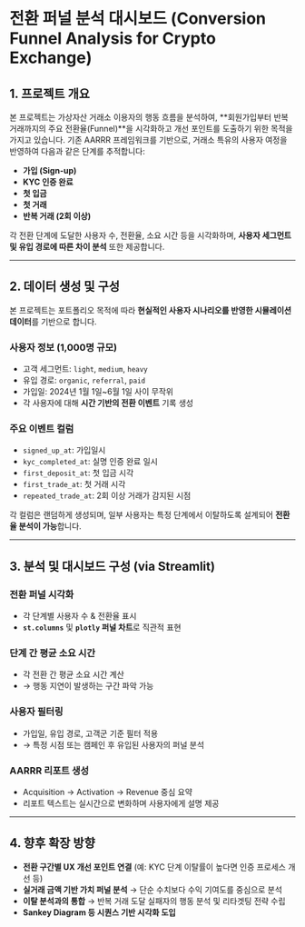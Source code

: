 # 전환 퍼널 분석 대시보드 (Conversion Funnel Analysis for Crypto Exchange)

## 1\. 프로젝트 개요

본 프로젝트는 가상자산 거래소 이용자의 행동 흐름을 분석하여, \*\*회원가입부터 반복 거래까지의 주요 전환율(Funnel)\*\*을 시각화하고 개선 포인트를 도출하기 위한 목적을 가지고 있습니다.
기존 AARRR 프레임워크를 기반으로, 거래소 특유의 사용자 여정을 반영하여 다음과 같은 단계를 추적합니다:

* **가입 (Sign-up)**
* **KYC 인증 완료**
* **첫 입금**
* **첫 거래**
* **반복 거래 (2회 이상)**

각 전환 단계에 도달한 사용자 수, 전환율, 소요 시간 등을 시각화하며, **사용자 세그먼트 및 유입 경로에 따른 차이 분석** 또한 제공합니다.

***

## 2\. 데이터 생성 및 구성

본 프로젝트는 포트폴리오 목적에 따라 **현실적인 사용자 시나리오를 반영한 시뮬레이션 데이터**를 기반으로 합니다.

###  사용자 정보 (1,000명 규모)

* 고객 세그먼트: `light`, `medium`, `heavy`
* 유입 경로: `organic`, `referral`, `paid`
* 가입일: 2024년 1월 1일\~6월 1일 사이 무작위
* 각 사용자에 대해 **시간 기반의 전환 이벤트** 기록 생성

###  주요 이벤트 컬럼

* `signed_up_at`: 가입일시
* `kyc_completed_at`: 실명 인증 완료 일시
* `first_deposit_at`: 첫 입금 시각
* `first_trade_at`: 첫 거래 시각
* `repeated_trade_at`: 2회 이상 거래가 감지된 시점

각 컬럼은 랜덤하게 생성되며, 일부 사용자는 특정 단계에서 이탈하도록 설계되어 **전환율 분석이 가능**합니다.

***

## 3\. 분석 및 대시보드 구성 \(via Streamlit\)

###  전환 퍼널 시각화

* 각 단계별 사용자 수 \& 전환율 표시
* **`st.columns`** 및 **`plotly` 퍼널 차트**로 직관적 표현

###  단계 간 평균 소요 시간

* 각 전환 간 평균 소요 시간 계산
* → 행동 지연이 발생하는 구간 파악 가능

###  사용자 필터링

* 가입일, 유입 경로, 고객군 기준 필터 적용
* → 특정 시점 또는 캠페인 후 유입된 사용자의 퍼널 분석

###  AARRR 리포트 생성

* Acquisition → Activation → Revenue 중심 요약
* 리포트 텍스트는 실시간으로 변화하며 사용자에게 설명 제공

***

## 4\. 향후 확장 방향

* **전환 구간별 UX 개선 포인트 연결**
    (예: KYC 단계 이탈률이 높다면 인증 프로세스 개선 등)
* **실거래 금액 기반 가치 퍼널 분석**
    → 단순 수치보다 수익 기여도를 중심으로 분석
* **이탈 분석과의 통합**
    → 반복 거래 도달 실패자의 행동 분석 및 리타겟팅 전략 수립
* **Sankey Diagram 등 시퀀스 기반 시각화 도입**